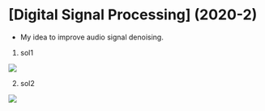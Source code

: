 # [Digital Signal Processing] (2020-2)
* My idea to improve audio signal denoising.

1. sol1 

<img src='https://user-images.githubusercontent.com/47859342/98790353-ee583180-2446-11eb-916e-8bbaf2c513cf.png'>


2. sol2

<img src='https://user-images.githubusercontent.com/47859342/98790387-fdd77a80-2446-11eb-90f1-90df260ecbf1.png'>